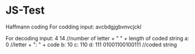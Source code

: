# JS-Test
Haffmann coding
For codding input:
avcbdgjgbvnvcjckl

For decoding input:
4 14            //number of letter + " " + length of coded string
a: 0            //letter + ": " + code
b: 10
c: 110
d: 111
01001100100111  //coded string
